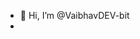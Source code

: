 - 👋 Hi, I’m @VaibhavDEV-bit
- 

<!---
VaibhavDEV-bit/VaibhavDEV-bit is a ✨ special ✨ repository because its `README.md` (this file) appears on your GitHub profile.
You can click the Preview link to take a look at your changes.
--->
